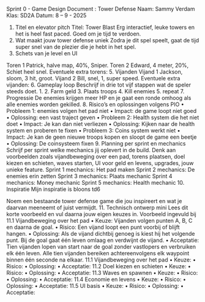 Sprint 0 - Game Design Document : Tower Defense
Naam: Sammy Verdam
Klas: SD2A
Datum: 8 – 9 - 2025
1. Titel en elevator pitch
Titel: Tower Blast
Erg interactief, leuke towers en het is heel fast paced. Goed om je tijd te verdoen.
2. Wat maakt jouw tower defense uniek
Zodra je dit spel speelt, gaat de tijd super snel van de plezier die je hebt in het spel.
3. Schets van je level en UI
 
Toren 1 Patrick, halve map, 40%, Sniper.
Toren 2 Edward, 4 meter, 20%, Schiet heel snel.
Eventuele extra torens:
5. Vijanden
Vijand 1 Jackson, sloom, 3 hit, groot.
Vijand 2 Bill, snel, 1, super speed.
Eventuele extra vijanden:
6. Gameplay loop
Beschrijf in drie tot vijf stappen wat de speler steeds doet. 1.
2.	Farm geld
3.	Plaats troops
4.	Kill enemies
5.	repeat
7. Progressie
De enemies krijgen meer HP en je gaat een ronde omhoog als alle enemies worden gekilled. 
8. Risico’s en oplossingen volgens PIO
•	Probleem 1: enemies volgen het pad niet
•	Impact: de game loopt niet goed
•	Oplossing: een vast traject geven
•	Probleem 2: Health system die het niet doet
•	Impact: Je kan dan niet verliezen
•	Oplossing: Kijken naar de health system en proberen te fixen
•	Probleem 3: Coins system werkt niet
•	Impact: Je kan de geen nieuwe troops kopen en sloopt de game een beetje
•	Oplossing: De coinsysteem fixen
9. Planning per sprint en mechanics
Schrijf per sprint welke mechanics jij oplevert in de build. Denk aan voorbeelden zoals vijandbeweging over een pad, torens plaatsen, doel kiezen en schieten, waves starten, UI voor geld en levens, upgrades, jouw unieke feature.
Sprint 1 mechanics: Het pad maken
Sprint 2 mechanics: De enemies erin zetten
Sprint 3 mechanics: Plaats mechanic
Sprint 4 mechanics: Money mechanic 
Sprint 5 mechanics: Health mechanic 
10. Inspiratie
Mijn inspiratie is bloons td6

Noem een bestaande tower defense game die jou inspireert en wat je daarvan meeneemt of juist vermijdt.
11. Technisch ontwerp mini
Lees dit korte voorbeeld en vul daarna jouw eigen keuzes in.
Voorbeeld ingevuld bij 11.1 Vijandbeweging over het pad
•	Keuze: Vijanden volgen punten A, B, C en daarna de goal.
•	Risico: Een vijand loopt een punt voorbij of blijft hangen.
•	Oplossing: Als de vijand dichtbij genoeg is kiest hij het volgende punt. Bij de goal gaat één leven omlaag en verdwijnt de vijand.
•	Acceptatie: Tien vijanden lopen van start naar de goal zonder vastlopers en verbruiken elk één leven. Alle tien vijanden bereiken achtereenvolgens elk waypoint binnen één seconde na elkaar.
11.1 Vijandbeweging over het pad
•	Keuze:
•	Risico:
•	Oplossing:
•	Acceptatie:
11.2 Doel kiezen en schieten
•	Keuze:
•	Risico:
•	Oplossing:
•	Acceptatie:
11.3 Waves en spawnen
•	Keuze:
•	Risico:
•	Oplossing:
•	Acceptatie:
11.4 Economie en levens
•	Keuze:
•	Risico:
•	Oplossing:
•	Acceptatie:
11.5 UI basis
•	Keuze:
•	Risico:
•	Oplossing:
•	Acceptatie:
